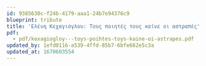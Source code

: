 ```yaml
---
id: 9385630c-f24b-4179-aaa1-24b7e94376c9
blueprint: tribute
title: 'Ελένη Κεχαγιόγλου: Τους ποιητές τους καίνε οι αστραπές'
pdf:
  - pdf/kexagiogloy---toys-poihtes-toys-kaine-oi-astrapes.pdf
updated_by: 1efd0116-a539-4ffd-85b7-6bfe662e5c3a
updated_at: 1670603554
---
```

